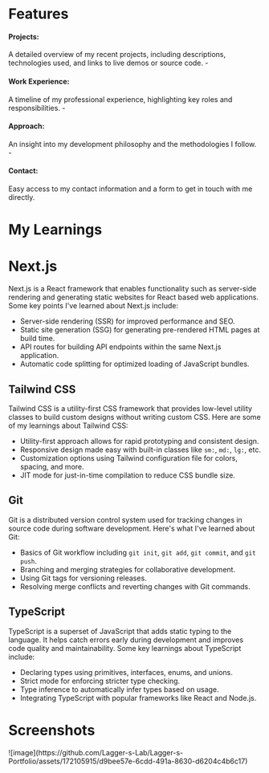 
<h1>Features</h1>
<h4>Projects:</h4> A detailed overview of my recent projects, including descriptions, technologies used, and links to live demos or source code.
- <h4>Work Experience:</h4> A timeline of my professional experience, highlighting key roles and responsibilities.
- <h4>Approach:</h4> An insight into my development philosophy and the methodologies I follow.
- <h4>Contact:</h4> Easy access to my contact information and a form to get in touch with me directly.


<h1>My Learnings</h1>

# Next.js

Next.js is a React framework that enables functionality such as server-side rendering and generating static websites for React based web applications. Some key points I've learned about Next.js include:

- Server-side rendering (SSR) for improved performance and SEO.
- Static site generation (SSG) for generating pre-rendered HTML pages at build time.
- API routes for building API endpoints within the same Next.js application.
- Automatic code splitting for optimized loading of JavaScript bundles.

## Tailwind CSS

Tailwind CSS is a utility-first CSS framework that provides low-level utility classes to build custom designs without writing custom CSS. Here are some of my learnings about Tailwind CSS:

- Utility-first approach allows for rapid prototyping and consistent design.
- Responsive design made easy with built-in classes like `sm:`, `md:`, `lg:`, etc.
- Customization options using Tailwind configuration file for colors, spacing, and more.
- JIT mode for just-in-time compilation to reduce CSS bundle size.

## Git

Git is a distributed version control system used for tracking changes in source code during software development. Here's what I've learned about Git:

- Basics of Git workflow including `git init`, `git add`, `git commit`, and `git push`.
- Branching and merging strategies for collaborative development.
- Using Git tags for versioning releases.
- Resolving merge conflicts and reverting changes with Git commands.

## TypeScript

TypeScript is a superset of JavaScript that adds static typing to the language. It helps catch errors early during development and improves code quality and maintainability. Some key learnings about TypeScript include:

- Declaring types using primitives, interfaces, enums, and unions.
- Strict mode for enforcing stricter type checking.
- Type inference to automatically infer types based on usage.
- Integrating TypeScript with popular frameworks like React and Node.js.




<h1>Screenshots</h1>
![image](https://github.com/Lagger-s-Lab/Lagger-s-Portfolio/assets/172105915/d9bee57e-6cdd-491a-8630-d6204c4b6c17)





